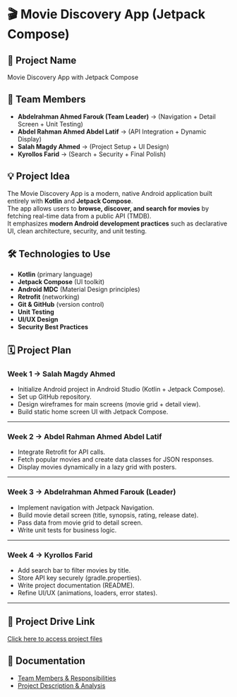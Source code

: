 # 🎬 Movie Discovery App (Jetpack Compose)

## 📌 Project Name  
Movie Discovery App with Jetpack Compose  

## 👥 Team Members  
- **Abdelrahman Ahmed Farouk (Team Leader)** → (Navigation + Detail Screen + Unit Testing)  
- **Abdel Rahman Ahmed Abdel Latif** → (API Integration + Dynamic Display)  
- **Salah Magdy Ahmed** → (Project Setup + UI Design)  
- **Kyrollos Farid** → (Search + Security + Final Polish)  

## 💡 Project Idea  
The Movie Discovery App is a modern, native Android application built entirely with **Kotlin** and **Jetpack Compose**.  
The app allows users to **browse, discover, and search for movies** by fetching real-time data from a public API (TMDB).  
It emphasizes **modern Android development practices** such as declarative UI, clean architecture, security, and unit testing.  

## 🛠️ Technologies to Use  
- **Kotlin** (primary language)  
- **Jetpack Compose** (UI toolkit)  
- **Android MDC** (Material Design principles)  
- **Retrofit** (networking)  
- **Git & GitHub** (version control)  
- **Unit Testing**  
- **UI/UX Design**  
- **Security Best Practices**  

## 🗓️ Project Plan  

### Week 1 → Salah Magdy Ahmed  
- Initialize Android project in Android Studio (Kotlin + Jetpack Compose).  
- Set up GitHub repository.  
- Design wireframes for main screens (movie grid + detail view).  
- Build static home screen UI with Jetpack Compose.  

---

### Week 2 → Abdel Rahman Ahmed Abdel Latif  
- Integrate Retrofit for API calls.  
- Fetch popular movies and create data classes for JSON responses.  
- Display movies dynamically in a lazy grid with posters.  

---

### Week 3 → Abdelrahman Ahmed Farouk (Leader)  
- Implement navigation with Jetpack Navigation.  
- Build movie detail screen (title, synopsis, rating, release date).  
- Pass data from movie grid to detail screen.  
- Write unit tests for business logic.  

---

### Week 4 → Kyrollos Farid  
- Add search bar to filter movies by title.  
- Store API key securely (gradle.properties).  
- Write project documentation (README).  
- Refine UI/UX (animations, loaders, error states).  

---

## 📎 Project Drive Link  
[Click here to access project files](https://drive.google.com/drive/folders/1oIn39CgFFAwPu63NSKCKSQ2pffnXIWOW?usp=sharing)

## 📄 Documentation  
- [Team Members & Responsibilities](docs/Team_Members_Responsibilities.docx)  
- [Project Description & Analysis](docs/Project_Description_Analysis.docx)  

